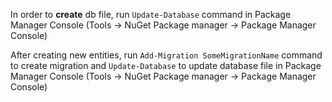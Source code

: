 In order to **create** db file, run 
```Update-Database``` command in Package Manager Console (Tools -> NuGet Package manager -> Package Manager Console)

After creating new entities, run 
```Add-Migration SomeMigrationName``` command to create migration and ```Update-Database``` to update database file in Package Manager Console (Tools -> NuGet Package manager -> Package Manager Console)
